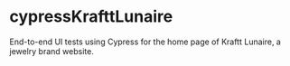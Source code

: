 # cypressKrafttLunaire
End-to-end UI tests using Cypress for the home page of Kraftt Lunaire, a jewelry brand website.
